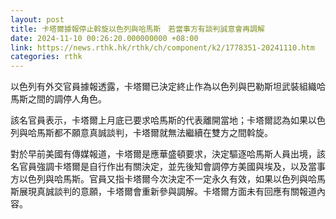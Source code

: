```yaml
---
layout: post
title: 卡塔爾據報停止斡旋以色列與哈馬斯　若當事方有談判誠意會再調解
date: 2024-11-10 00:26:20.000000000 +08:00
link: https://news.rthk.hk/rthk/ch/component/k2/1778351-20241110.htm
categories: rthk
---
```


以色列有外交官員據報透露，卡塔爾已決定終止作為以色列與巴勒斯坦武裝組織哈馬斯之間的調停人角色。

該名官員表示，卡塔爾上月底已要求哈馬斯的代表離開當地；卡塔爾認為如果以色列與哈馬斯都不願意真誠談判，卡塔爾就無法繼續在雙方之間斡旋。

對於早前美國有傳媒報道，卡塔爾是應華盛頓要求，決定驅逐哈馬斯人員出境，該名官員強調卡塔爾是自行作出有關決定，並先後知會調停方美國與埃及，以及當事方以色列與哈馬斯。官員又指卡塔爾今次決定不一定永久有效，如果以色列與哈馬斯展現真誠談判的意願，卡塔爾會重新參與調解。卡塔爾方面未有回應有關報道內容。
